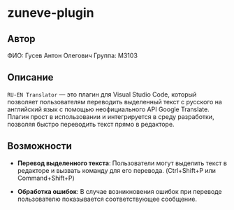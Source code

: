 # zuneve-plugin

## Автор
ФИО: Гусев Антон Олегович 
Группа: М3103

## Описание
`RU-EN Translator` — это плагин для Visual Studio Code, который позволяет пользователям переводить выделенный текст с русского на английский язык с помощью неофициального API Google Translate. Плагин прост в использовании и интегрируется в среду разработки, позволяя быстро переводить текст прямо в редакторе.

## Возможности
- **Перевод выделенного текста**: Пользователи могут выделить текст в редакторе и вызвать команду для его перевода. (Ctrl+Shift+P или Command+Shift+P)

- **Обработка ошибок**: В случае возникновения ошибок при переводе пользователю показывается соответствующее сообщение.

